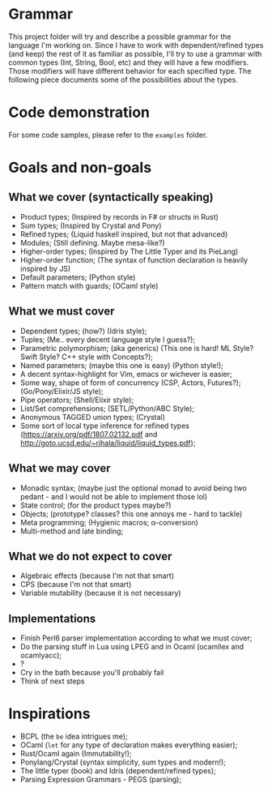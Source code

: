 # Grammar

This project folder will try and describe a possible grammar for the language I'm working on. Since I have to work with dependent/refined types (and keep) the rest of it as familiar as possible, I'll try to use a grammar with common types (Int, String, Bool, etc) and they will have a few modifiers.
Those modifiers will have different behavior for each specified type. The following piece documents some of the possibilities about the types.

# Code demonstration

For some code samples, please refer to the ```examples``` folder.

# Goals and non-goals

## What we cover (syntactically speaking)

* Product types; (Inspired by records in F# or structs in Rust)
* Sum types; (Inspired by Crystal and Pony)
* Refined types; (Liquid haskell inspired, but not that advanced)
* Modules; (Still defining. Maybe mesa-like?)
* Higher-order types; (Inspired by The Little Typer and its PieLang)
* Higher-order function; (The syntax of function declaration is heavily inspired by JS)
* Default parameters; (Python style)
* Pattern match with guards; (OCaml style)

## What we must cover

* Dependent types; (how?) (Idris style);
* Tuples; (Me.. every decent language style I guess?);
* Parametric polymorphism; (aka generics) (This one is hard! ML Style? Swift Style? C++ style with Concepts?);
* Named parameters; (maybe this one is easy) (Python style!);
* A decent syntax-highlight for Vim, emacs or wichever is easier;
* Some way, shape of form of concurrency (CSP, Actors, Futures?); (Go/Pony/Elixir/JS style);
* Pipe operators; (Shell/Elixir style);
* List/Set comprehensions; (SETL/Python/ABC Style);
* Anonymous TAGGED union types;  (Crystal)
* Some sort of local type inference for refined types (https://arxiv.org/pdf/1807.02132.pdf and http://goto.ucsd.edu/~rjhala/liquid/liquid_types.pdf);

## What we may cover

* Monadic syntax; (maybe just the optional monad to avoid being two pedant - and I would not be able to implement those lol)
* State control; (for the product types maybe?)
* Objects; (prototype? classes? this one annoys me - hard to tackle)
* Meta programming; (Hygienic macros; α-conversion)
* Multi-method and late binding;

## What we do not expect to cover

* Algebraic effects (because I'm not that smart)
* CPS (because I'm not that smart)
* Variable mutability (because it is not necessary)

## Implementations

* Finish Perl6 parser implementation according to what we must cover;
* Do the parsing stuff in Lua using LPEG and in Ocaml (ocamllex and ocamlyacc);
* ?
* Cry in the bath because you'll probably fail
* Think of next steps

# Inspirations

* BCPL (the ```be``` idea intrigues me);
* OCaml (```let``` for any type of declaration makes everything easier);
* Rust/Ocaml again (Immutability!);
* Ponylang/Crystal (syntax simplicity, sum types and modern!);
* The little typer (book) and Idris (dependent/refined types);
* Parsing Expression Grammars - PEGS (parsing);
